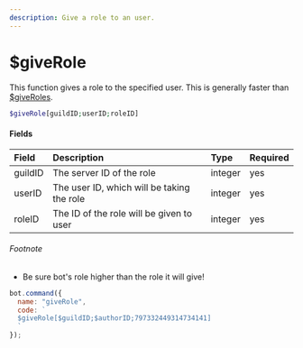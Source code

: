 ```yaml
---
description: Give a role to an user.
---
```


# $giveRole

This function gives a role to the specified user. This is generally faster than [$giveRoles](usdgiveroles.md).

```php
$giveRole[guildID;userID;roleID]
```

#### Fields

| Field | Description | Type | Required |
| :--- | :--- | :--- | :--- |
| guildID | The server ID of the role | integer | yes |
| userID | The user ID, which will be taking the role | integer | yes |
| roleID | The ID of the role will be given to user | integer | yes |

###### Footnote
* Be sure bot's role higher than the role it will give!

```javascript
bot.command({
  name: "giveRole",
  code: `
  $giveRole[$guildID;$authorID;797332449314734141]
  `
});
```

